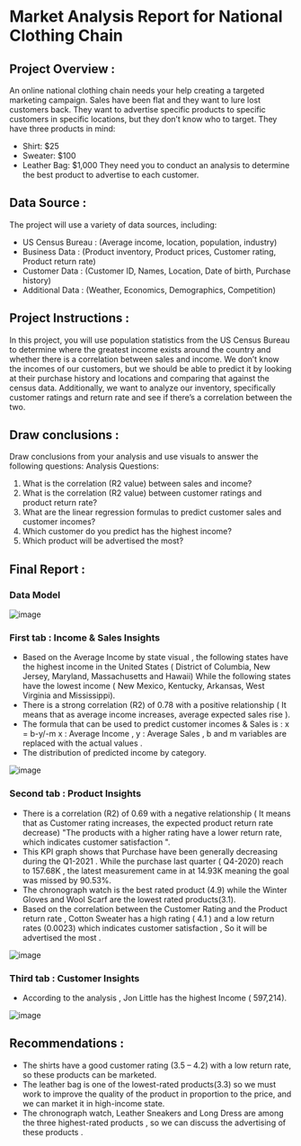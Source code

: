 # Market Analysis Report for National Clothing Chain

## Project Overview :
An online national clothing chain needs your help creating a targeted marketing campaign. Sales have been flat and they want to lure lost customers back. They want to advertise specific products to specific customers in specific locations, but they don’t know who to target. They have three products in mind:
 * Shirt: $25
 * Sweater: $100
 * Leather Bag: $1,000
They need you to conduct an analysis to determine the best product to advertise to each customer.

## Data Source :
The project will use a variety of data sources, including:
 * US Census Bureau : (Average income, location, population, industry)
 * Business Data : (Product inventory, Product prices, Customer rating, Product return rate)
 * Customer Data : (Customer ID, Names, Location, Date of birth, Purchase history)
 * Additional Data : (Weather, Economics, Demographics, Competition)

## Project Instructions :
In this project, you will use population statistics from the US Census Bureau to determine where the greatest income exists around the country and whether there is a correlation between sales and income. We don’t know the incomes of our customers, but we should be able to predict it by looking at their purchase history and locations and comparing that against the census data. Additionally, we want to analyze our inventory, specifically customer ratings and return rate and see if there’s a correlation between the two.

## Draw conclusions :
Draw conclusions from your analysis and use visuals to answer the following questions:
Analysis Questions:
  1. What is the correlation (R2 value) between sales and income?
  2. What is the correlation (R2 value) between customer ratings and product return rate?
  3. What are the linear regression formulas to predict customer sales and customer incomes?
  4. Which customer do you predict has the highest income?
  5. Which product will be advertised the most?

## Final Report :

 ### Data Model 
![image](https://github.com/Marah-At/National_Clothing_Chain-Report/assets/121014215/603cfe1b-5ce6-410e-914c-589fb0437acd)

 ### First tab : Income & Sales Insights 

  * Based on the Average Income by state visual , the following states have the highest income in the United States ( District of Columbia, New Jersey, Maryland, Massachusetts and Hawaii)
    While the following states have the lowest income ( New Mexico, Kentucky, Arkansas, West Virginia and Mississippi).
  * There is a strong correlation (R2) of 0.78 with a positive relationship ( It means that as average income increases, average expected sales rise ).
  * The formula that can be used to predict customer incomes & Sales is :   x = b-y/-m
    x : Average Income , y : Average Sales , b and m variables are replaced with the actual values .
  * The distribution of predicted income by category.

![image](https://github.com/Marah-At/National_Clothing_Chain-Report/assets/121014215/6557a6a0-8baf-4cfc-9da0-4d4a7dedecbd)

 ### Second tab : Product Insights

  * There is a correlation (R2) of 0.69 with a negative relationship ( It means that as Customer rating increases, the expected product return rate decrease)
    "The products with a higher rating have a lower return rate, which indicates customer satisfaction ".
  * This KPI graph shows that Purchase have been generally decreasing during the Q1-2021 . While the purchase last quarter ( Q4-2020) reach to 157.68K , the latest measurement came in at 
    14.93K meaning the goal was missed by 90.53%.
  *	The chronograph watch is the best rated product (4.9) while the Winter Gloves and Wool Scarf are the lowest rated products(3.1).
  *	Based on the correlation between the Customer Rating and the Product return rate , Cotton Sweater has a high rating ( 4.1 ) and a low return rates (0.0023)
    which indicates customer satisfaction , So it will be advertised the most .

![image](https://github.com/Marah-At/National_Clothing_Chain-Report/assets/121014215/97114eb9-8ea4-4ba9-a30d-d7978f98a0d0)

 ### Third tab : Customer Insights 

  * According to the analysis , Jon Little has the highest Income ( 597,214).
    
![image](https://github.com/Marah-At/National_Clothing_Chain-Report/assets/121014215/24ff0cfb-559b-45fd-b19d-c246b1de7a93)

## Recommendations :

  * The shirts have a good customer rating (3.5 – 4.2) with a low return rate, so these products can be marketed.
  * The leather bag is one of the lowest-rated products(3.3) so we must work to improve the quality of the product in proportion to the price, and we can market it in high-income state.
  * The chronograph watch, Leather Sneakers and Long Dress are among the three highest-rated products , so we can discuss the advertising of these products .








